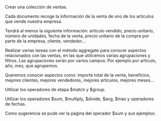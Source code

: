 Crear una colección de ventas.

Cada documento recoge la información de la venta de uno de los artículos que vende nuestra empresa.

Tendrá al menos la siguiente información: artículo vendido, precio unitario, número de unidades, fecha de la venta, precio unitario de la compra por parte de la empresa, cliente, vendedor...

Realizar varias tareas con el método aggregate para conocer aspectos relacionados con las ventas, en las que utilicemos varias agrupaciones y filtros. Las agrupaciones serán por varios campos: Por ejemplo por artículo, año, mes, que agrupemos.

Queremos conocer aspectos como: importe total de la venta, beneficios, mejores clientes, mejores vendedores, mejores artículos, mejores meses...

Utilizar los operadores de etapa $match y $group.

Utilizar los operadores $sum, $multiply, $divide, $avg, $max y operadores de fechas.

Como sugerencia se pude ver la página del operador $sum y sus ejemplos: